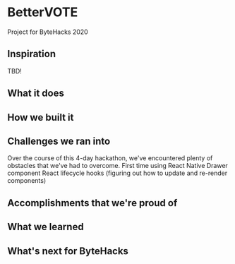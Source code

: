 # BetterVOTE
Project for ByteHacks 2020

## Inspiration
TBD!

## What it does

## How we built it

## Challenges we ran into
Over the course of this 4-day hackathon, we've encountered plenty of obstacles that we've had to overcome.
First time using React Native
Drawer component 
React lifecycle hooks (figuring out how to update and re-render components)


## Accomplishments that we're proud of

## What we learned

## What's next for ByteHacks
